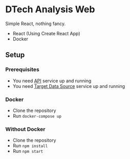 # DTech Analysis Web
Simple React, nothing fancy.

- React (Using Create React App)
- Docker

## Setup

### Prerequisites
- You need [API](https://github.com/10pearls/dtech-api) service up and running
- You need [Target Data Source](https://github.com/10pearls/dtech-target-data-source) service up and running

### Docker
- Clone the repository
- Run `docker-compose up`

### Without Docker
- Clone the repository
- Run `npm install`
- Run `npm start`
